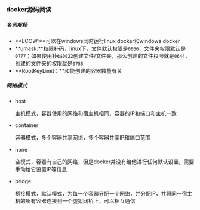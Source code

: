 ### docker源码阅读

##### 名词解释

- **LCOW:**可以在windows同时运行linux docker和windows docker
- **umask:**权限补码，linux下，文件默认权限是`0666`，文件夹权限默认是`0777`；如果使用补码`0022`创建文件/文件夹，那么创建的文件权限就是`0644`，创建的文件夹的权限就是`0755`
- **RootKeyLimit：**和能创建的容器数量有关

##### 网络模式

- host

  主机模式，容器使用的网络和宿主机相同，容器的IP和端口和主机一致

- container

  容器模式，多个容器共享网络，多个容器共享IP和端口范围

- none

  空模式，容器有自己的网络，但是docker并没有给他进行任何默认设置，需要手动给它设置IP等信息

- bridge

  桥接模式，默认模式，为每一个容器分配一个网络，并分配IP，并将同一宿主机的所有容器连接到一个虚拟网桥上，可以相互通信